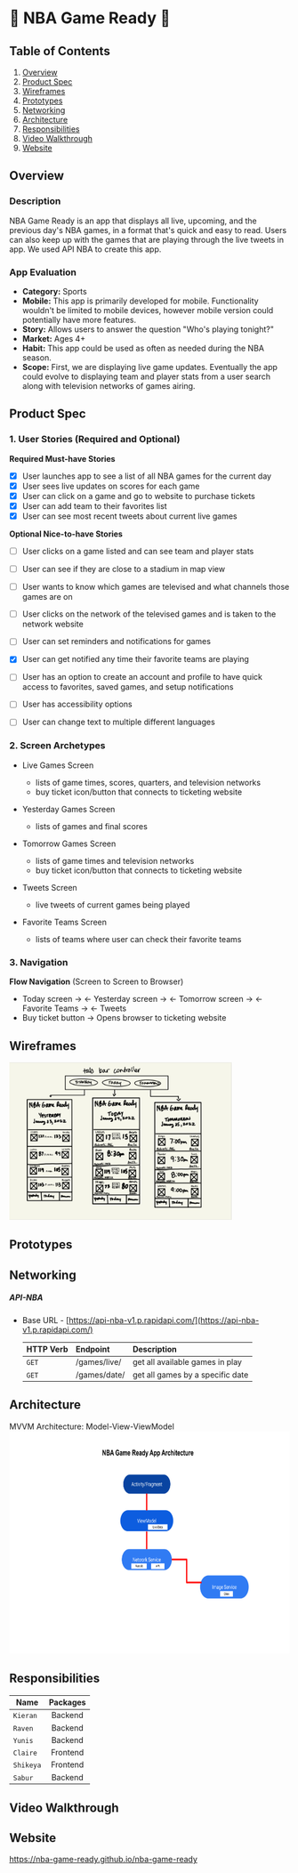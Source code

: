 # 🏀 NBA Game Ready 🏀


## Table of Contents
1. [Overview](#Overview)
2. [Product Spec](#Product-Spec)
3. [Wireframes](#Wireframes)
4. [Prototypes](#Prototypes)
5. [Networking](#Networking)
6. [Architecture](#Architecture)
7. [Responsibilities](#Responsibilities)
8. [Video Walkthrough](#Video-Walkthrough)
9. [Website](#Website)

## Overview
### Description

NBA Game Ready is an app that displays all live, upcoming, and the previous day's NBA games, in a format that's quick and easy to read. Users can also keep up with the games that are playing through the live tweets in app. We used API NBA to create this app.

### App Evaluation

- **Category:** Sports
- **Mobile:** This app is primarily developed for mobile. Functionality wouldn't be limited to mobile devices, however mobile version could potentially have more features.
- **Story:** Allows users to answer the question "Who's playing tonight?"
- **Market:** Ages 4+
- **Habit:** This app could be used as often as needed during the NBA season.
- **Scope:** First, we are displaying live game updates.  Eventually the app could evolve to displaying team and player stats from a user search along with television networks of games airing.

## Product Spec

### 1. User Stories (Required and Optional)

**Required Must-have Stories**

- [X] User launches app to see a list of all NBA games for the current day
- [X] User sees live updates on scores for each game
- [X] User can click on a game and go to website to purchase tickets
- [X] User can add team to their favorites list
- [X] User can see most recent tweets about current live games

**Optional Nice-to-have Stories**

- [ ] User clicks on a game listed and can see team and player stats
- [ ] User can see if they are close to a stadium in map view
- [ ] User wants to know which games are televised and what channels those games are on
- [ ] User clicks on the network of the televised games and is taken to the network website
- [ ] User can set reminders and notifications for games
- [X] User can get notified any time their favorite teams are playing
- [ ] User has an option to create an account and profile to have quick access to favorites, saved games, and setup notifications
- [ ] User has accessibility options
- [ ] User can change text to multiple different languages


### 2. Screen Archetypes

* Live Games Screen
   * lists of game times, scores, quarters, and television networks
   * buy ticket icon/button that connects to ticketing website
   
* Yesterday Games Screen
   * lists of games and final scores 
   
* Tomorrow Games Screen
   * lists of game times and television networks
   * buy ticket icon/button that connects to ticketing website
   
* Tweets Screen
   * live tweets of current games being played 

* Favorite Teams Screen
   * lists of teams where user can check their favorite teams
   
  

### 3. Navigation

**Flow Navigation** (Screen to Screen to Browser)

* Today screen -> <- Yesterday screen -> <- Tomorrow screen -> <- Favorite Teams -> <- Tweets
* Buy ticket button -> Opens browser to ticketing website

## Wireframes

<img src="wireframe.jpeg" width=400>

## Prototypes


## Networking

##### API-NBA
- Base URL - [https://api-nba-v1.p.rapidapi.com/](https://api-nba-v1.p.rapidapi.com/)

   HTTP Verb | Endpoint | Description
   ----------|----------|------------
    `GET`    | /games/live/ | get all available games in play
    `GET`    | /games/date/ | get all games by a specific date
    
    
## Architecture
MVVM Architecture: Model-View-ViewModel
<img src="MVVM3.png" height=400>

## Responsibilities

| Name | Packages |
| - | :-: |
| `Kieran` | Backend | 
| `Raven`  | Backend       |
| `Yunis`  | Backend |
| `Claire` | Frontend |
| `Shikeya` | Frontend |
| `Sabur` | Backend |

## Video Walkthrough

## Website
 https://nba-game-ready.github.io/nba-game-ready



